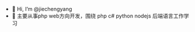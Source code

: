 - 👋 Hi, I’m @jiechengyang
- 👀 主要从事php web方向开发，围绕 php c# python nodejs 后端语言工作学习

<!---
推荐一个好用的 [vpn](https://portal.shadowsocks.au/aff.php?aff=55199)
--->
